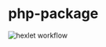 # php-package
![hexlet workflow](https://github.com/nightguard322/hexletCI/blob/main/.github/workflows/start.yml/badge.svg)